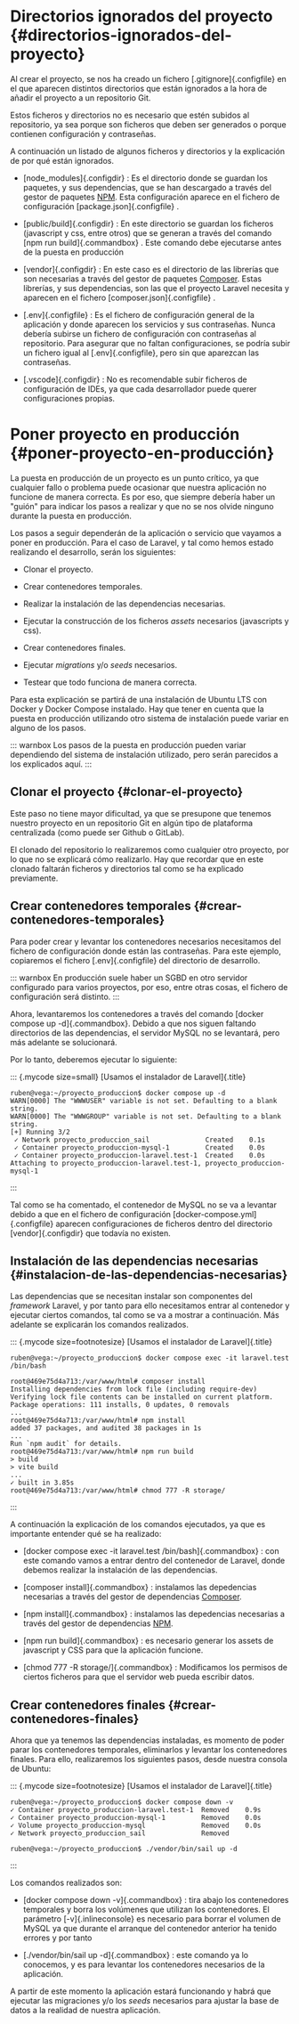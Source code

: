 
# Directorios ignorados del proyecto {#directorios-ignorados-del-proyecto}

Al crear el proyecto, se nos ha creado un fichero [.gitignore]{.configfile} en el que aparecen distintos directorios que están ignorados a la hora de añadir el proyecto a un repositorio Git.

Estos ficheros y directorios no es necesario que estén subidos al repositorio, ya sea porque son ficheros que deben ser generados o porque contienen configuración y contraseñas.

A continuación un listado de algunos ficheros y directorios y la explicación de por qué están ignorados.

-   [node_modules]{.configdir} : Es el directorio donde se guardan los paquetes, y sus dependencias, que se han descargado a través del gestor de paquetes [NPM](https://www.npmjs.com/). Esta configuración aparece en el fichero de configuración [package.json]{.configfile} .

-   [public/build]{.configdir} : En este directorio se guardan los ficheros (javascript y css, entre otros) que se generan a través del comando [npm run build]{.commandbox} . Este comando debe ejecutarse antes de la puesta en producción

-   [vendor]{.configdir} : En este caso es el directorio de las librerías que son necesarias a través del gestor de paquetes [Composer](https://getcomposer.org/). Estas librerías, y sus dependencias, son las que el proyecto Laravel necesita y aparecen en el fichero [composer.json]{.configfile} .

-   [.env]{.configfile} : Es el fichero de configuración general de la aplicación y donde aparecen los servicios y sus contraseñas. Nunca debería subirse un fichero de configuración con contraseñas al repositorio. Para asegurar que no faltan configuraciones, se podría subir un fichero igual al [.env]{.configfile}, pero sin que aparezcan las contraseñas.

-   [.vscode]{.configdir} : No es recomendable subir ficheros de configuración de IDEs, ya que cada desarrollador puede querer configuraciones propias.

# Poner proyecto en producción {#poner-proyecto-en-producción}

La puesta en producción de un proyecto es un punto crítico, ya que cualquier fallo o problema puede ocasionar que nuestra aplicación no funcione de manera correcta. Es por eso, que siempre debería haber un "guión" para indicar los pasos a realizar y que no se nos olvide ninguno durante la puesta en producción.

Los pasos a seguir dependerán de la aplicación o servicio que vayamos a poner en producción. Para el caso de Laravel, y tal como hemos estado realizando el desarrollo, serán los siguientes:

-   Clonar el proyecto.

-   Crear contenedores temporales.

-   Realizar la instalación de las dependencias necesarias.

-   Ejecutar la construcción de los ficheros *assets* necesarios (javascripts y css).

-   Crear contenedores finales.

-   Ejecutar *migrations* y/o *seeds* necesarios.

-   Testear que todo funciona de manera correcta.

Para esta explicación se partirá de una instalación de Ubuntu LTS con Docker y Docker Compose instalado. Hay que tener en cuenta que la puesta en producción utilizando otro sistema de instalación puede variar en alguno de los pasos.

::: warnbox
Los pasos de la puesta en producción pueden variar dependiendo del sistema de instalación utilizado, pero serán parecidos a los explicados aquí.
:::

## Clonar el proyecto {#clonar-el-proyecto}

Este paso no tiene mayor dificultad, ya que se presupone que tenemos nuestro proyecto en un repositorio Git en algún tipo de plataforma centralizada (como puede ser Github o GitLab).

El clonado del repositorio lo realizaremos como cualquier otro proyecto, por lo que no se explicará cómo realizarlo. Hay que recordar que en este clonado faltarán ficheros y directorios tal como se ha explicado previamente.

## Crear contenedores temporales {#crear-contenedores-temporales}

Para poder crear y levantar los contenedores necesarios necesitamos del fichero de configuración donde están las contraseñas. Para este ejemplo, copiaremos el fichero [.env]{.configfile} del directorio de desarrollo.

::: warnbox
En producción suele haber un SGBD en otro servidor configurado para varios proyectos, por eso, entre otras cosas, el fichero de configuración será distinto.
:::

Ahora, levantaremos los contenedores a través del comando [docker compose up -d]{.commandbox}. Debido a que nos siguen faltando directorios de las dependencias, el servidor MySQL no se levantará, pero más adelante se solucionará.

Por lo tanto, deberemos ejecutar lo siguiente:

::: {.mycode size=small}
[Usamos el instalador de Laravel]{.title}
``` console
ruben@vega:~/proyecto_produccion$ docker compose up -d
WARN[0000] The "WWWUSER" variable is not set. Defaulting to a blank string.
WARN[0000] The "WWWGROUP" variable is not set. Defaulting to a blank string.
[+] Running 3/2
 ✓ Network proyecto_produccion_sail              Created    0.1s
 ✓ Container proyecto_produccion-mysql-1         Created    0.0s
 ✓ Container proyecto_produccion-laravel.test-1  Created    0.0s
Attaching to proyecto_produccion-laravel.test-1, proyecto_produccion-mysql-1
````
:::

Tal como se ha comentado, el contenedor de MySQL no se va a levantar debido a que en el fichero de configuración [docker-compose.yml]{.configfile} aparecen configuraciones de ficheros dentro del directorio [vendor]{.configdir} que todavía no existen.


## Instalación de las dependencias necesarias {#instalacion-de-las-dependencias-necesarias}

Las dependencias que se necesitan instalar son componentes del *framework* Laravel, y por tanto para ello necesitamos entrar al contenedor y ejecutar ciertos comandos, tal como se va a mostrar a continuación. Más adelante se explicarán los comandos realizados.

::: {.mycode size=footnotesize}
[Usamos el instalador de Laravel]{.title}
```console
ruben@vega:~/proyecto_produccion$ docker compose exec -it laravel.test /bin/bash

root@469e75d4a713:/var/www/html# composer install
Installing dependencies from lock file (including require-dev)
Verifying lock file contents can be installed on current platform.
Package operations: 111 installs, 0 updates, 0 removals
...
root@469e75d4a713:/var/www/html# npm install
added 37 packages, and audited 38 packages in 1s
...
Run `npm audit` for details.
root@469e75d4a713:/var/www/html# npm run build
> build
> vite build
...
✓ built in 3.85s
root@469e75d4a713:/var/www/html# chmod 777 -R storage/
```
:::

A continuación la explicación de los comandos ejecutados, ya que es importante entender qué se ha realizado:

-   [docker compose exec -it laravel.test /bin/bash]{.commandbox} : con este comando vamos a entrar dentro del contenedor de Laravel, donde debemos realizar la instalación de las dependencias.

-   [composer install]{.commandbox} : instalamos las depedencias necesarias a través del gestor de dependencias [Composer](https://getcomposer.org/).

-   [npm install]{.commandbox} : instalamos las depedencias necesarias a través del gestor de dependencias [NPM](https://www.npmjs.com/).

-   [npm run build]{.commandbox} : es necesario generar los assets de javascript y CSS para que la aplicación funcione.

-   [chmod 777 -R storage/]{.commandbox} : Modificamos los permisos de ciertos ficheros para que el servidor web pueda escribir datos.

## Crear contenedores finales {#crear-contenedores-finales}

Ahora que ya tenemos las dependencias instaladas, es momento de poder parar los contenedores temporales, eliminarlos y levantar los contenedores finales. Para ello, realizaremos los siguientes pasos, desde nuestra consola de Ubuntu:

::: {.mycode size=footnotesize}
[Usamos el instalador de Laravel]{.title}
```console
ruben@vega:~/proyecto_produccion$ docker compose down -v
✓ Container proyecto_produccion-laravel.test-1  Removed    0.9s
✓ Container proyecto_produccion-mysql-1         Removed    0.0s
✓ Volume proyecto_produccion-mysql              Removed    0.0s
✓ Network proyecto_produccion_sail              Removed

ruben@vega:~/proyecto_produccion$ ./vendor/bin/sail up -d
```
:::

Los comandos realizados son:

-   [docker compose down -v]{.commandbox} : tira abajo los contenedores temporales y borra los volúmenes que utilizan los contenedores. El parámetro [-v]{.inlineconsole} es necesario para borrar el volumen de MySQL ya que durante el arranque del contenedor anterior ha tenido errores y por tanto

-   [./vendor/bin/sail up -d]{.commandbox} : este comando ya lo conocemos, y es para levantar los contenedores necesarios de la aplicación.

A partir de este momento la aplicación estará funcionando y habrá que ejecutar las migraciones y/o los *seeds* necesarios para ajustar la base de datos a la realidad de nuestra aplicación.

